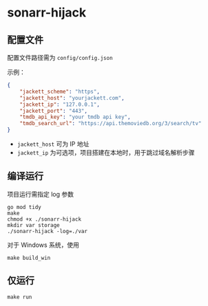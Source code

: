 # sonarr-hijack

## 配置文件

配置文件路径需为 `config/config.json`

示例：

```json
{
    "jackett_scheme": "https",
    "jackett_host": "yourjackett.com",
    "jackett_ip": "127.0.0.1",
    "jackett_port": "443",
    "tmdb_api_key": "your tmdb api key",
    "tmdb_search_url": "https://api.themoviedb.org/3/search/tv"
}
```

- `jackett_host` 可为 IP 地址
- `jackett_ip` 为可选项，项目搭建在本地时，用于跳过域名解析步骤

## 编译运行

项目运行需指定 log 参数

```shell
go mod tidy
make
chmod +x ./sonarr-hijack
mkdir var storage
./sonarr-hijack -log=./var
```

对于 Windows 系统，使用

`make build_win`

## 仅运行

`make run`
